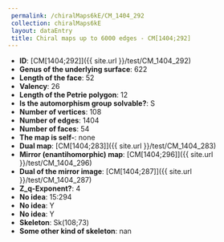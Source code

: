 ```yaml
--- 
 permalink: /chiralMaps6kE/CM_1404_292 
 collection: chiralMaps6kE
 layout: dataEntry
 title: Chiral maps up to 6000 edges - CM[1404;292]
---
```


- **ID**: [CM[1404;292]]({{ site.url }}/test/CM_1404_292)
- **Genus of the underlying surface**: 622
- **Length of the face**: 52
- **Valency**: 26
- **Length of the Petrie polygon**: 12
- **Is the automorphism group solvable?**: S
- **Number of vertices**: 108
- **Number of edges**: 1404
- **Number of faces**: 54
- **The map is self-**: none
- **Dual map**: [CM[1404;283]]({{ site.url }}/test/CM_1404_283)
- **Mirror (enantihomorphic) map**: [CM[1404;296]]({{ site.url }}/test/CM_1404_296)
- **Dual of the mirror image**: [CM[1404;287]]({{ site.url }}/test/CM_1404_287)
- **Z_q-Exponent?**: 4
- **No idea**:  15:294
- **No idea**: Y
- **No idea**: Y
- **Skeleton**: Sk(108;73)
- **Some other kind of skeleton**: nan
